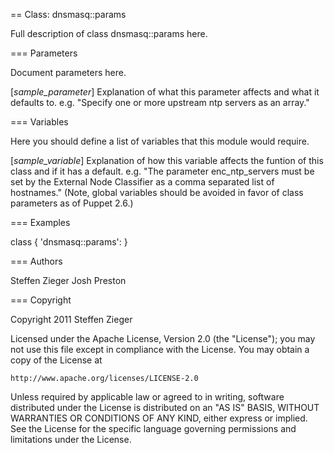 == Class: dnsmasq::params

Full description of class dnsmasq::params here.

=== Parameters

Document parameters here.

[*sample_parameter*]
  Explanation of what this parameter affects and what it defaults to.
  e.g. "Specify one or more upstream ntp servers as an array."

=== Variables

Here you should define a list of variables that this module would require.

[*sample_variable*]
  Explanation of how this variable affects the funtion of this class and if
  it has a default. e.g. "The parameter enc_ntp_servers must be set by the
  External Node Classifier as a comma separated list of hostnames." (Note,
  global variables should be avoided in favor of class parameters as
  of Puppet 2.6.)

=== Examples

 class { 'dnsmasq::params':
 }

=== Authors

Steffen Zieger
Josh Preston

=== Copyright

Copyright 2011 Steffen Zieger

Licensed under the Apache License, Version 2.0 (the "License");
you may not use this file except in compliance with the License.
You may obtain a copy of the License at

    http://www.apache.org/licenses/LICENSE-2.0

Unless required by applicable law or agreed to in writing, software
distributed under the License is distributed on an "AS IS" BASIS,
WITHOUT WARRANTIES OR CONDITIONS OF ANY KIND, either express or implied.
See the License for the specific language governing permissions and
limitations under the License.

